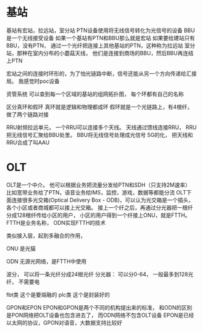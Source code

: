 
# 基站
基站有宏站，拉远站，室分站
PTN设备使用将无线信号转化为光信号的设备
BBU是一个无线接受设备
如果一个基站有PTN和BBU那么就是宏站
如果要给建站只有BBU，没有PTN， 通过一个光纤把连接上其他基站的PTN，这种称为拉远站
室分站，那种在室内分布的小蘑菇天线， 他们是连接到商场的BBU，然后BBU再连结上PTN


宏站之间的连接时环形的，为了怕光链路中断，信号还能从另一个方向传递给汇接局。 我感觉时poc设备

资管系统
可以查到每一个区域的基站的组网拓扑图， 每个环都有自己的名称

区分真环和假环
真环就是逻辑和物理都成环
假环就是一个光链路上，有4根纤，做了两个链路对接

RRU射频拉远单元， 一个RRU可以连接多个天线。
天线通过馈线连接RRU， RRU把无线信号汇聚给BBU处里。 BBU将无线信号处理成光信号
5G的化， 把天线和RRU合成了叫AAU

# OLT
OLT是一个中介。 他可以根据业务把流量分发给PTN和SDH（只支持2M速率）
比如宽带业务给了PTN，语音业务给IMS，监控，游戏，数据等都能分流
OLT下面连接很多光交箱(Optical Delivery Box - ODB)，可以认为光交箱是一个插头， 各个小区或者商城都可以接上光交箱。 接上一个纤之后，再通过分光器把一根纤分成128根纤传给小区的用户， 小区的用户得到一个纤接上ONU，就是FTTH。 FTTH是业务名称， ODN实现FTTH的技术

类似接入层，起到多融合的作用，

ONU 是光猫

ODN 无源光网络，是FTTH中使用

波分， 可以将一条光纤分成24根光纤
分光器： 可以分0-64， 一般最多到128光纤， 不需要电

fbt类  这个是要熔融的
plc类 这个是封装好的

GPON和EPON
EPON和GPON是两个不同的机构提出来的标准， 和ODN的区别是PON网络把OLT设备也包含进去了， 而ODN网络不包含OLT设备
EPON是已经以太网的协议，GPON对语音，大数据支持比较好


 


